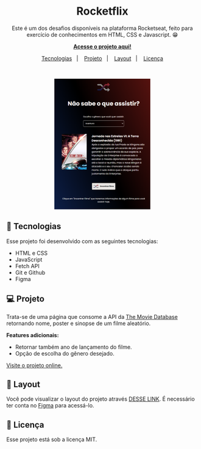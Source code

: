 <h1 align="center"> Rocketflix </h1>

<p align="center">
Este é um dos desafios disponíveis na plataforma Rocketseat, feito para exercício de conhecimentos em HTML, CSS e Javascript. 😁 <br/>
</p>

<p align="center">
<strong><a href="https://marcosassilva.github.io/rocketflix/">Acesse o projeto aqui!</a></strong>
 <br/>
</p>

<p align="center">
  <a href="#-tecnologias">Tecnologias</a>&nbsp;&nbsp;&nbsp;|&nbsp;&nbsp;&nbsp;
  <a href="#-projeto">Projeto</a>&nbsp;&nbsp;&nbsp;|&nbsp;&nbsp;&nbsp;
  <a href="#-layout">Layout</a>&nbsp;&nbsp;&nbsp;|&nbsp;&nbsp;&nbsp;
  <a href="#memo-licença">Licença</a>
</p>

<br>

<p align="center">
  <img alt="projeto Rocketflix" src="./.github/preview.png" width="50%">
</p>

## 🚀 Tecnologias

Esse projeto foi desenvolvido com as seguintes tecnologias:

- HTML e CSS
- JavaScript
- Fetch API
- Git e Github
- Figma

## 💻 Projeto

Trata-se de uma página que consome a API da [The Movie Database](https://www.themoviedb.org/) retornando nome, poster e sinopse de um filme aleatório.

<strong>Features adicionais:</strong>
- Retornar também ano de lançamento do filme.
- Opção de escolha do gênero desejado.

[Visite o projeto online.](https://marcosassilva.github.io/rocketflix/)

## 🔖 Layout

Você pode visualizar o layout do projeto através [DESSE LINK](https://www.figma.com/file/gsX4Zx27p1DV8jiaBUCnDH/DD-%2F-Rocketflix-(Copy)?node-id=3-2&t=e3R7NJWMNpSGXb6T-0). É necessário ter conta no [Figma](https://figma.com) para acessá-lo.

## 📜 Licença

Esse projeto está sob a licença MIT.
